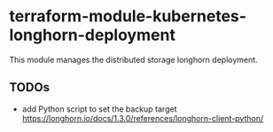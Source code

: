 # terraform-module-kubernetes-longhorn-deployment

This module manages the distributed storage longhorn deployment.

## TODOs

- add Python script to set the backup target https://longhorn.io/docs/1.3.0/references/longhorn-client-python/
